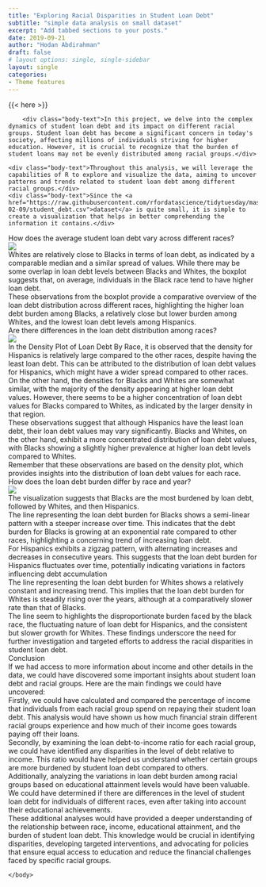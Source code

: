 ```yaml
---
title: "Exploring Racial Disparities in Student Loan Debt"
subtitle: "simple data analysis on small dataset"
excerpt: "Add tabbed sections to your posts."
date: 2019-09-21
author: "Hodan Abdirahman"
draft: false
# layout options: single, single-sidebar
layout: single
categories:
- Theme features
---
```


{{< here >}}


<!DOCTYPE html>
<html lang="en">
	<head>
		<meta charset="utf-8">

        <div class="body-text">In this project, we delve into the complex dynamics of student loan debt and its impact on different racial groups. Student loan debt has become a significant concern in today's society, affecting millions of individuals striving for higher education. However, it is crucial to recognize that the burden of student loans may not be evenly distributed among racial groups.</div>
       
	<div class="body-text">Throughout this analysis, we will leverage the capabilities of R to explore and visualize the data, aiming to uncover patterns and trends related to student loan debt among different racial groups.</div>
	<div class="body-text">Since the <a href="https://raw.githubusercontent.com/rfordatascience/tidytuesday/master/data/2021/2021-02-09/student_debt.csv">dataset</a> is quite small, it is simple to create a visualization that helps in better comprehending the information it contains.</div>
	      
 <div class="subheader-text">How does the average student loan debt vary across different races?</div> 
	 <div class="gallery-image-container half-width">
              <img src="../assets/images/pic1.png" class="gallery-image">
            </div>
	<div class="body-text">Whites are relatively close to Blacks in terms of loan debt, as indicated by a comparable median and a similar spread of values. While there may be some overlap in loan debt levels between Blacks and Whites, the boxplot suggests that, on average, individuals in the Black race tend to have higher loan debt. </div>
	<div class="body-text">These observations from the boxplot provide a comparative overview of the loan debt distribution across different races, highlighting the higher loan debt burden among Blacks, a relatively close but lower burden among Whites, and the lowest loan debt levels among Hispanics.</div>



<div class="subheader-text">Are there differences in the loan debt distribution among races?</div> 
	 <div class="gallery-image-container half-width">
              <img src="../assets/images/pic2.png" class="gallery-image">
            </div>
	<div class="body-text">In the Density Plot of Loan Debt By Race, it is observed that the density for Hispanics is relatively large compared to the other races, despite having the least loan debt. This can be attributed to the distribution of loan debt values for Hispanics, which might have a wider spread compared to other races. </div>
	<div class="body-text">On the other hand, the densities for Blacks and Whites are somewhat similar, with the majority of the density appearing at higher loan debt values. However, there seems to be a higher concentration of loan debt values for Blacks compared to Whites, as indicated by the larger density in that region. </div>
	<div class="body-text">These observations suggest that although Hispanics have the least loan debt, their loan debt values may vary significantly. Blacks and Whites, on the other hand, exhibit a more concentrated distribution of loan debt values, with Blacks showing a slightly higher prevalence at higher loan debt levels compared to Whites. </div>
	<div class="body-text">Remember that these observations are based on the density plot, which provides insights into the distribution of loan debt values for each race.  </div>


<div class="subheader-text">How does the loan debt burden differ by race and year?</div> 
	 <div class="gallery-image-container half-width">
              <img src="../assets/images/pic3.png" class="gallery-image">
            </div>
		<div class="body-text">The visualization suggests that Blacks are the most burdened by loan debt, followed by Whites, and then Hispanics.  </div>
		<div class="body-text">The line representing the loan debt burden for Blacks shows a semi-linear pattern with a steeper increase over time. This indicates that the debt burden for Blacks is growing at an exponential rate compared to other races, highlighting a concerning trend of increasing loan debt.  </div>
	     	<div class="body-text">For Hispanics exhibits a zigzag pattern, with alternating increases and decreases in consecutive years. This suggests that the loan debt burden for Hispanics fluctuates over time, potentially indicating variations in factors influencing debt accumulation  </div>
	     	<div class="body-text">The line representing the loan debt burden for Whites shows a relatively constant and increasing trend. This implies that the loan debt burden for Whites is steadily rising over the years, although at a comparatively slower rate than that of Blacks.  </div>
	     	<div class="body-text">The line seem to highlights the disproportionate burden faced by the black race, the fluctuating nature of loan debt for Hispanics, and the consistent but slower growth for Whites. These findings underscore the need for further investigation and targeted efforts to address the racial disparities in student loan debt.</div>
	     	
<div class="subheader-text">Conclusion</div> 
		<div class="body-text">If we had access to more information about income and other details in the data, we could have discovered some important insights about student loan debt and racial groups. Here are the main findings we could have uncovered:</div>
		<div class="body-text">Firstly, we could have calculated and compared the percentage of income that individuals from each racial group spend on repaying their student loan debt. This analysis would have shown us how much financial strain different racial groups experience and how much of their income goes towards paying off their loans.</div>
		<div class="body-text">Secondly, by examining the loan debt-to-income ratio for each racial group, we could have identified any disparities in the level of debt relative to income. This ratio would have helped us understand whether certain groups are more burdened by student loan debt compared to others.</div>
		<div class="body-text"> Additionally, analyzing the variations in loan debt burden among racial groups based on educational attainment levels would have been valuable. We could have determined if there are differences in the level of student loan debt for individuals of different races, even after taking into account their educational achievements.</div>
		<div class="body-text">These additional analyses would have provided a deeper understanding of the relationship between race, income, educational attainment, and the burden of student loan debt. This knowledge would be crucial in identifying disparities, developing targeted interventions, and advocating for policies that ensure equal access to education and reduce the financial challenges faced by specific racial groups.</div>

	</body>
</html>
